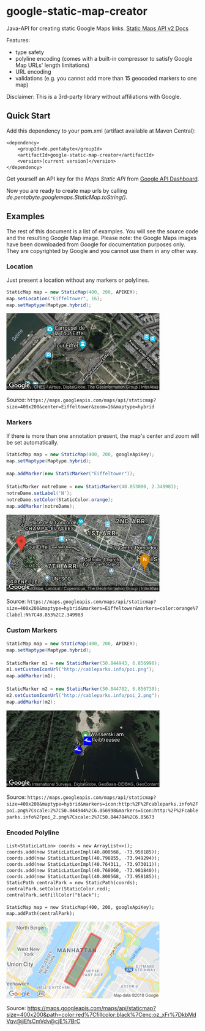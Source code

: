# google-static-map-creator

Java-API for creating static Google Maps links. [Static Maps API v2 Docs](https://developers.google.com/maps/documentation/maps-static/dev-guide)

Features:
- type safety
- polyline encoding (comes with a built-in compressor to satisfy Google Map URLs' length limitations)
- URL encoding
- validations (e.g. you cannot add more than 15 geocoded markers to one map) 

Disclaimer: This is a 3rd-party library without affiliations with Google.

## Quick Start

Add this dependency to your pom.xml (artifact available at Maven Central):

```
<dependency>
	<groupId>de.pentabyte</groupId>
	<artifactId>google-static-map-creator</artifactId>
	<version>[current version]</version>
</dependency>
```

Get yourself an API key for the *Maps Static API* from [Google API Dashboard](https://console.cloud.google.com/apis/).

Now you are ready to create map urls by calling _de.pentabyte.googlemaps.StaticMap.toString()_.

## Examples

The rest of this document is a list of examples. You will see the source code and the resulting Google Map image. Please note: the Google Maps images have been downloaded from Google for documentation purposes only. They are copyrighted by Google and you cannot use them in any other way.

### Location

Just present a location without any markers or polylines.

```java
StaticMap map = new StaticMap(400, 200, APIKEY);
map.setLocation("Eiffeltower", 16);
map.setMaptype(Maptype.hybrid);
```
![Location](src/test/resources/location.png)

Source: `https://maps.googleapis.com/maps/api/staticmap?size=400x200&center=Eiffeltower&zoom=16&maptype=hybrid`

### Markers

If there is more than one annotation present, the map's center and zoom will be set automatically.

```java
StaticMap map = new StaticMap(400, 200, googleApiKey);
map.setMaptype(Maptype.hybrid);

map.addMarker(new StaticMarker("Eiffeltower"));

StaticMarker notreDame = new StaticMarker(48.853000, 2.349983);
notreDame.setLabel('N');
notreDame.setColor(StaticColor.orange);
map.addMarker(notreDame);
```
![Markers](src/test/resources/markers.png)

Source: `https://maps.googleapis.com/maps/api/staticmap?size=400x200&maptype=hybrid&markers=Eiffeltower&markers=color:orange%7Clabel:N%7C48.853%2C2.349983`

### Custom Markers

```java
StaticMap map = new StaticMap(400, 200, APIKEY);
map.setMaptype(Maptype.hybrid);

StaticMarker m1 = new StaticMarker(50.844943, 6.856998);
m1.setCustomIconUrl("http://cableparks.info/poi.png");
map.addMarker(m1);

StaticMarker m2 = new StaticMarker(50.844782, 6.856730);
m2.setCustomIconUrl("http://cableparks.info/poi_2.png");
map.addMarker(m2);
```
![Custom Markers](src/test/resources/customMarkers.png)

Source: `https://maps.googleapis.com/maps/api/staticmap?size=400x200&maptype=hybrid&markers=icon:http:%2F%2Fcableparks.info%2Fpoi.png%7Cscale:2%7C50.844944%2C6.856998&markers=icon:http:%2F%2Fcableparks.info%2Fpoi_2.png%7Cscale:2%7C50.844784%2C6.85673`

### Encoded Polyline

```
List<StaticLatLon> coords = new ArrayList<>();
coords.add(new StaticLatLonImpl(40.800568, -73.958185));
coords.add(new StaticLatLonImpl(40.796855, -73.949294));
coords.add(new StaticLatLonImpl(40.764311, -73.973011));
coords.add(new StaticLatLonImpl(40.768060, -73.981840));
coords.add(new StaticLatLonImpl(40.800568, -73.958185));
StaticPath centralPark = new StaticPath(coords);
centralPark.setColor(StaticColor.red);
centralPark.setFillColor("black");

StaticMap map = new StaticMap(400, 200, googleApiKey);
map.addPath(centralPark);
```
![Encoded Polyline](src/test/resources/encodedPolyline.png)

Source: https://maps.googleapis.com/maps/api/staticmap?size=400x200&path=color:red%7Cfillcolor:black%7Cenc:oz_xFr%7DkbMdVqv@jjEfsCmVdv@cjE%7BrC